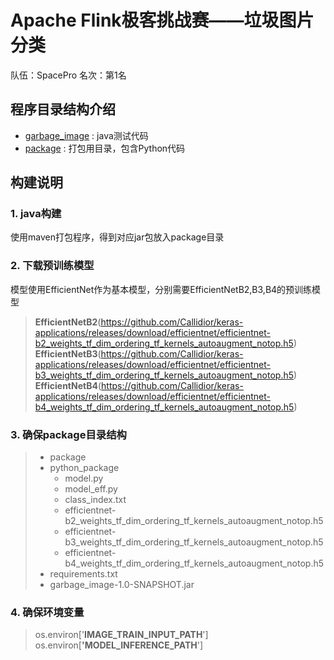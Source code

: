 # Apache Flink极客挑战赛——垃圾图片分类

队伍：SpacePro
名次：第1名

## 程序目录结构介绍

-  [garbage_image](https://github.com/LCFractal/Tianchi_garbage/tree/master/garbage_image) : java测试代码
-  [package](https://github.com/LCFractal/Tianchi_garbage/tree/master/package) : 打包用目录，包含Python代码

## 构建说明
### 1. java构建
使用maven打包程序，得到对应jar包放入package目录 
### 2. 下载预训练模型
模型使用EfficientNet作为基本模型，分别需要EfficientNetB2,B3,B4的预训练模型

> **EfficientNetB2**(https://github.com/Callidior/keras-applications/releases/download/efficientnet/efficientnet-b2_weights_tf_dim_ordering_tf_kernels_autoaugment_notop.h5)
> **EfficientNetB3**(https://github.com/Callidior/keras-applications/releases/download/efficientnet/efficientnet-b3_weights_tf_dim_ordering_tf_kernels_autoaugment_notop.h5)
> **EfficientNetB4**(https://github.com/Callidior/keras-applications/releases/download/efficientnet/efficientnet-b4_weights_tf_dim_ordering_tf_kernels_autoaugment_notop.h5)


### 3. 确保package目录结构
> + package
> + python_package
>     + model.py
>     + model_eff.py
>     + class_index.txt
>     + efficientnet-b2_weights_tf_dim_ordering_tf_kernels_autoaugment_notop.h5
>     + efficientnet-b3_weights_tf_dim_ordering_tf_kernels_autoaugment_notop.h5
>     + efficientnet-b4_weights_tf_dim_ordering_tf_kernels_autoaugment_notop.h5
>  + requirements.txt
>  + garbage_image-1.0-SNAPSHOT.jar

### 4. 确保环境变量
> os.environ['**IMAGE_TRAIN_INPUT_PATH**']
> os.environ[**'MODEL_INFERENCE_PATH**']
